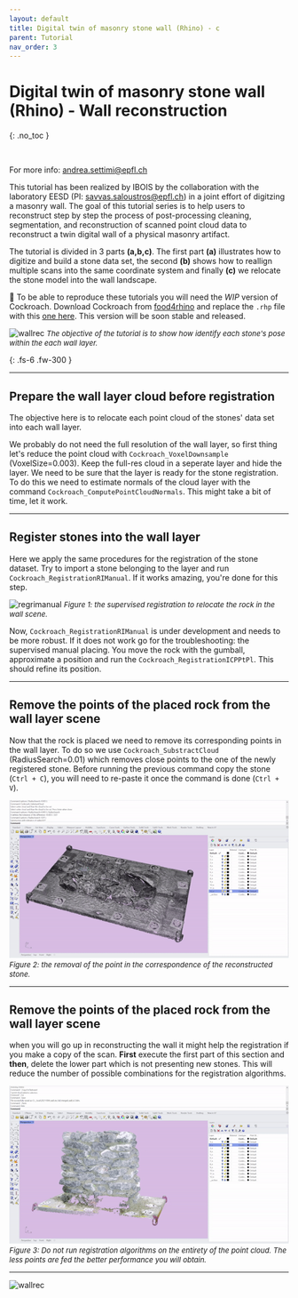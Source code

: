 ```yaml
---
layout: default
title: Digital twin of masonry stone wall (Rhino) - c
parent: Tutorial
nav_order: 3
---
```


# Digital twin of masonry stone wall (Rhino) - Wall reconstruction
{: .no_toc }

<br />

For more info: [andrea.settimi@epfl.ch](andrea.settimi@epfl.ch)

This tutorial has been realized by IBOIS by the collaboration with the laboratory EESD (PI: [savvas.saloustros@epfl.ch](savvas.saloustros@epfl.ch)) in a joint effort of digitzing a masonry wall. The goal of this tutorial series is to help users to reconstruct step by step the process of post-processing cleaning, segmentation, and reconstruction of scanned point cloud data to reconstruct a twin digital wall of a physical masonry artifact.

The tutorial is divided in 3 parts **(a,b,c)**. The first part **(a)** illustrates how to digitize and build a stone data set, the second **(b)** shows how to reallign multiple scans into the same coordinate system and finally **(c)** we relocate the stone model into the wall landscape.

💬 To be able to reproduce these tutorials you will need the *WIP* version of Cockroach. Download Cockroach from [food4rhino](https://www.food4rhino.com/en/app/cockroach) and replace the `.rhp` file with this [one here](https://minhaskamal.github.io/DownGit/#/home?url=https://github.com/ibois-epfl/Cockroach-documentation/blob/docu-alpha/assets/fjoint/Cockroach.rhp). This version will be soon stable and released.

![wallrec](https://github.com/ibois-epfl/Cockroach-documentation/blob/docu-alpha/img/wall_reconstruct.gif?raw=true)
 <font size="2"><i> The objective of the tutorial is to show how identify each stone's pose within the each wall layer. </i></font>

{: .fs-6 .fw-300 }

---

## Prepare the wall layer cloud before registration

The objective here is to relocate each point cloud of the stones' data set into each wall layer.

We probably do not need the full resolution of the wall layer, so first thing let's reduce the point cloud with `Cockroach_VoxelDownsample` (VoxelSize=0.003). Keep the full-res cloud in a seperate layer and hide the layer. We need to be sure that the layer is ready for the stone registration. To do this we need to estimate normals of the cloud layer with the command `Cockroach_ComputePointCloudNormals`. This might take a bit of time, let it work.

---

## Register stones into the wall layer

Here we apply the same procedures for the registration of the stone dataset. Try to import a stone belonging to the layer and run `Cockroach_RegistrationRIManual`. If it works amazing, you're done for this step.

![regrimanual](https://github.com/ibois-epfl/Cockroach-documentation/blob/docu-alpha/img/registration_ri.gif?raw=true)
 <font size="2"><i> Figure 1: the supervised registration to relocate the rock in the wall scene. </i></font>

Now, `Cockroach_RegistrationRIManual` is under development and needs to be more robust. If it does not work go for the troubleshooting: the supervised manual placing. You move the rock with the gumball, approximate a position and run the `Cockroach_RegistrationICPPtPl`. This should refine its position.

---

## Remove the points of the placed rock from the wall layer scene

Now that the rock is placed we need to remove its corresponding points in the wall layer. To do so we use `Cockroach_SubstractCloud` (RadiusSearch=0.01) which removes close points to the one of the newly registered stone. Before running the previous command copy the stone (`Ctrl + C`), you will need to re-paste it once the command is done (`Ctrl + V`).

![removecloud](https://github.com/ibois-epfl/Cockroach-documentation/blob/docu-alpha/img/remove_cloud.gif?raw=true)
 <font size="2"><i> Figure 2: the removal of the point in the correspondence of the reconstructed stone. </i></font>

---

## Remove the points of the placed rock from the wall layer scene

when you will go up in reconstructing the wall it might help the registration if you make a copy of the scan. **First** execute the first part of this section and **then**, delete the lower part which is not presenting new stones. This will reduce the number of possible combinations for the registration algorithms.

![erasecloud](https://github.com/ibois-epfl/Cockroach-documentation/blob/docu-alpha/img/chop_if_needed.gif?raw=true)
 <font size="2"><i> Figure 3: Do not run registration algorithms on the entirety of the point cloud. The less points are fed the better performance you will obtain. </i></font>

---

![wallrec](https://github.com/ibois-epfl/Cockroach-documentation/blob/docu-alpha/img/wall_reconstruct.gif?raw=true)
